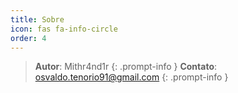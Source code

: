 ```yaml
---
title: Sobre
icon: fas fa-info-circle
order: 4
---
```



> **Autor**: Mithr4nd1r
{: .prompt-info }
> **Contato**: osvaldo.tenorio91@gmail.com
{: .prompt-info }
